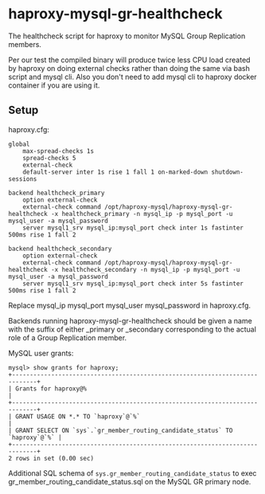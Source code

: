# haproxy-mysql-gr-healthcheck

The healthcheck script for haproxy to monitor MySQL Group Replication members.

Per our test the compiled binary will produce twice less CPU load created by haproxy on doing external checks
rather than doing the same via bash script and mysql cli.
Also you don't need to add mysql cli to haproxy docker container if you are using it.

## Setup

haproxy.cfg:
```
global
    max-spread-checks 1s
    spread-checks 5
    external-check
    default-server inter 1s rise 1 fall 1 on-marked-down shutdown-sessions

backend healthcheck_primary
    option external-check
    external-check command /opt/haproxy-mysql/haproxy-mysql-gr-healthcheck -x healthcheck_primary -n mysql_ip -p mysql_port -u mysql_user -a mysql_password
    server mysql1_srv mysql_ip:mysql_port check inter 1s fastinter 500ms rise 1 fall 2

backend healthcheck_secondary
    option external-check
    external-check command /opt/haproxy-mysql/haproxy-mysql-gr-healthcheck -x healthcheck_secondary -n mysql_ip -p mysql_port -u mysql_user -a mysql_password
    server mysql1_srv mysql_ip:mysql_port check inter 5s fastinter 500ms rise 1 fall 2
```

Replace mysql_ip mysql_port mysql_user mysql_password in haproxy.cfg.

Backends running haproxy-mysql-gr-healthcheck should be given a name with the suffix of either
_primary or _secondary corresponding to the actual role of a Group Replication member.

MySQL user grants:
```
mysql> show grants for haproxy;
+-----------------------------------------------------------------------------+
| Grants for haproxy@%                                                        |
+-----------------------------------------------------------------------------+
| GRANT USAGE ON *.* TO `haproxy`@`%`                                         |
| GRANT SELECT ON `sys`.`gr_member_routing_candidate_status` TO `haproxy`@`%` |
+-----------------------------------------------------------------------------+
2 rows in set (0.00 sec)
```

Additional SQL schema of `sys.gr_member_routing_candidate_status` to exec gr_member_routing_candidate_status.sql on the MySQL GR primary node.
